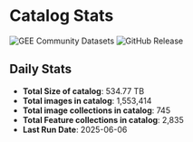 # Catalog Stats

![GEE Community Datasets](https://img.shields.io/endpoint?url=https://gist.githubusercontent.com/samapriya/34bc0c1280d475d3a69e3b60a706226e/raw/community.json)
![GitHub Release](https://img.shields.io/github/v/release/samapriya/awesome-gee-community-datasets)

## Daily Stats

<!-- START_MARKER -->
* **Total Size of catalog**: 534.77 TB
* **Total images in catalog**: 1,553,414
* **Total image collections in catalog**: 745
* **Total Feature collections in catalog**: 2,835
* **Last Run Date**: 2025-06-06
<!-- END_MARKER -->
